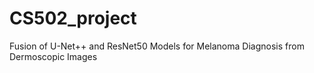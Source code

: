 # CS502_project
Fusion of U-Net++ and ResNet50 Models for Melanoma Diagnosis from Dermoscopic Images
